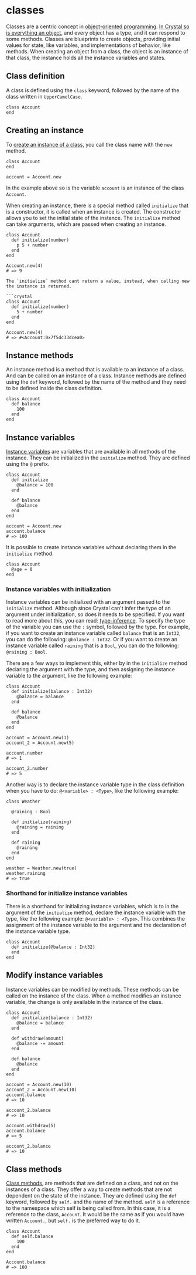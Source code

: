 # classes

Classes are a centric concept in [object-oriented programming][object-oriented-programming].
[In Crystal so is everything an object][everything-is-an-object], and every object has a type, and it can respond to some methods.
Classes are blueprints to create objects, providing initial values for state, like variables, and implementations of behavior, like methods.
When creating an object from a class, the object is an instance of that class, the instance holds all the instance variables and states.

## Class definition

A class is defined using the `class` keyword, followed by the name of the class written in `UpperCamelCase`.

```crystal
class Account
end
```

## Creating an instance

To [create an instance of a class][new-initialize], you call the class name with the `new` method.

```crystal
class Account
end

account = Account.new
```

In the example above so is the variable `account` is an instance of the class `Account`.

When creating an instance, there is a special method called `initialize` that is a constructor, it is called when an instance is created.
The constructor allows you to set the initial state of the instance.
The `initialize` method can take arguments, which are passed when creating an instance.

```crystal
class Account
  def initialize(number)
    p 5 + number
  end
end

Account.new(4)
# => 9
```

````exercism/note
The `initialize` method cant return a value, instead, when calling new the instance is returned.

```crystal
class Account
  def initialize(number)
    5 + number
  end
end

Account.new(4)
# => #<Account:0x7f5dc33dcea0>
````

## Instance methods

An instance method is a method that is available to an instance of a class.
And can be called on an instance of a class.
Instance methods are defined using the `def` keyword, followed by the name of the method and they need to be defined inside the class definition.

```crystal
class Account
  def balance
    100
  end
end
```

## Instance variables

[Instance variables][instance-variable] are variables that are available in all methods of the instance.
They can be initialized in the `initialize` method.
They are defined using the `@` prefix.

```crystal
class Account
  def initialize
    @balance = 100
  end

  def balance
    @balance
  end
end

account = Account.new
account.balance
# => 100
```

It is possible to create instance variables without declaring them in the `initialize` method.

```crystal
class Account
  @age = 0
end
```

### Instance variables with initialization

Instance variables can be initialized with an argument passed to the `initialize` method.
Although since Crystal can't infer the type of an argument under initialization, so does it needs to be specified.
If you want to read more about this, you can read: [type-inference][type-inference].
To specify the type of the variable you can use the `:` symbol, followed by the type.
For example, if you want to create an instance variable called `balance` that is an `Int32`, you can do the following: `@balance : Int32`.
Or if you want to create an instance variable called `raining` that is a `Bool`, you can do the following: `@raining : Bool`.

There are a few ways to implement this, either by in the `initialize` method declaring the argument with the type, and then assigning the instance variable to the argument, like the following example:

```crystal
class Account
  def initialize(balance : Int32)
    @balance = balance
  end

  def balance
    @balance
  end
end

account = Account.new(1)
account_2 = Account.new(5)

account.number
# => 1

account_2.number
# => 5
```

Another way is to declare the instance variable type in the class definition when you have to do: `@<variable> : <Type>`, like the following example:

```crystal
class Weather

  @raining : Bool

  def initialize(raining)
    @raining = raining
  end

  def raining
    @raining
  end
end

weather = Weather.new(true)
weather.raining
# => true
```

### Shorthand for initialize instance variables

There is a shorthand for initializing instance variables, which is to in the argument of the `initialize` method, declare the instance variable with the type, like the following example: `@<variable> : <Type>`.
This combines the assignment of the instance variable to the argument and the declaration of the instance variable type.

```crystal
class Account
  def initialize(@balance : Int32)
  end
end
```

## Modify instance variables

Instance variables can be modified by methods.
These methods can be called on the instance of the class.
When a method modifies an instance variable, the change is only available in the instance of the class.

```crystal
class Account
  def initialize(balance : Int32)
    @balance = balance
  end

  def withdraw(amount)
    @balance -= amount
  end

  def balance
    @balance
  end
end

account = Account.new(10)
account_2 = Account.new(10)
account.balance
# => 10

account_2.balance
# => 10

account.withdraw(5)
account.balance
# => 5

account_2.balance
# => 10
```

## Class methods

[Class methods][class-methods], are methods that are defined on a class, and not on the instances of a class.
They offer a way to create methods that are not dependent on the state of the instance.
They are defined using the `def` keyword, followed by `self.` and the name of the method.
`self` is a reference to the namespace which self is being called from.
In this case, it is a reference to the class, `Account`.
It would be the same as if you would have written `Account.`, but `self.` is the preferred way to do it.

```crystal
class Account
  def self.balance
    100
  end
end

Account.balance
# => 100
```

[object-oriented-programming]: https://en.wikipedia.org/wiki/Object-oriented_programming
[everything-is-an-object]: https://crystal-lang.org/reference/latest/syntax_and_semantics/everything_is_an_object.html
[new-initialize]: https://crystal-lang.org/reference/latest/syntax_and_semantics/new%2C_initialize_and_allocate.html
[instance-variable]: https://crystal-lang.org/reference/latest/syntax_and_semantics/instance_variables.html
[type-inference]: https://crystal-lang.org/reference/latest/syntax_and_semantics/type_inference.html
[class-methods]: https://crystal-lang.org/reference/latest/syntax_and_semantics/class_methods.html
